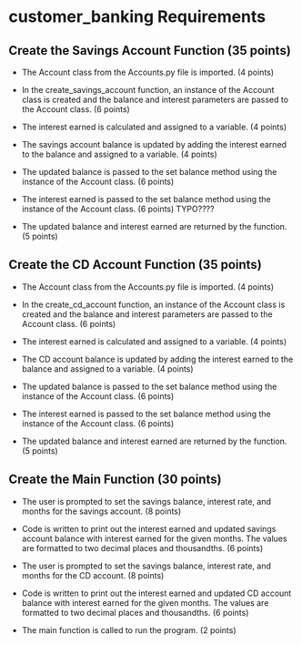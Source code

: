 # customer_banking Requirements
## Create the Savings Account Function (35 points)

*    The Account class from the Accounts.py file is imported. (4 points)

*    In the create_savings_account function, an instance of the Account class is created and the balance and interest parameters are passed to the Account class. (6 points)

*    The interest earned is calculated and assigned to a variable. (4 points)

*    The savings account balance is updated by adding the interest earned to the balance and assigned to a variable. (4 points)

*    The updated balance is passed to the set balance method using the instance of the Account class. (6 points)

*    The interest earned is passed to the set balance method using the instance of the Account class. (6 points) TYPO????

*    The updated balance and interest earned are returned by the function. (5 points)

## Create the CD Account Function (35 points)

*    The Account class from the Accounts.py file is imported. (4 points)

*    In the create_cd_account function, an instance of the Account class is created and the balance and interest parameters are passed to the Account class. (6 points)

*    The interest earned is calculated and assigned to a variable. (4 points)

*    The CD account balance is updated by adding the interest earned to the balance and assigned to a variable. (4 points)

*    The updated balance is passed to the set balance method using the instance of the Account class. (6 points)

*    The interest earned is passed to the set balance method using the instance of the Account class. (6 points)

*    The updated balance and interest earned are returned by the function. (5 points)

## Create the Main Function (30 points)

*    The user is prompted to set the savings balance, interest rate, and months for the savings account. (8 points)

*    Code is written to print out the interest earned and updated savings account balance with interest earned for the given months. The values are formatted to two decimal places and thousandths. (6 points)

*    The user is prompted to set the savings balance, interest rate, and months for the CD account. (8 points)

*    Code is written to print out the interest earned and updated CD account balance with interest earned for the given months. The values are formatted to two decimal places and thousandths. (6 points)

*    The main function is called to run the program. (2 points)
